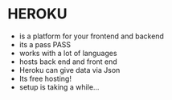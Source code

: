 # HEROKU
- is a platform for your frontend and backend 
- its a pass PASS
- works with a  lot of languages
- hosts back end and front end
- Heroku can give data via Json
- Its free hosting!
- setup is taking a while...